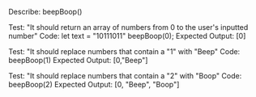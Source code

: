 Describe: beepBoop()

Test: "It should return an array of numbers from 0 to the user's inputted number"
Code: 
let text = "10111011"
beepBoop(0);
Expected Output: [0]

Test: "It should replace numbers that contain a "1" with "Beep"
Code: beepBoop(1)
Expected Output: [0,"Beep"]

Test: "It should replace numbers that contain a "2" with "Boop"
Code: beepBoop(2)
Expected Output: [0, "Beep", "Boop"]